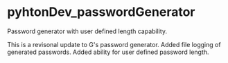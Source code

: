 pyhtonDev_passwordGenerator
===========================

Password generator with user defined length capability.

This is a revisonal update to G's password generator. Added file logging of generated passwords. Added ability for user defined password length.
